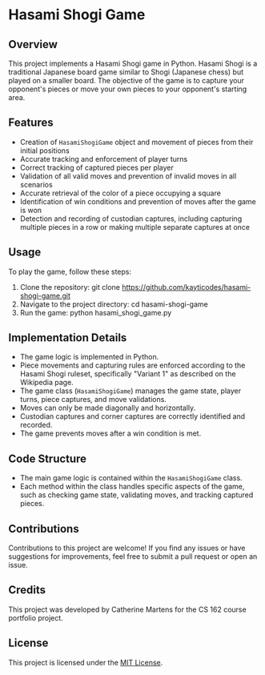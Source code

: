 # Hasami Shogi Game

## Overview
This project implements a Hasami Shogi game in Python. Hasami Shogi is a traditional Japanese board game similar to Shogi (Japanese chess) but played on a smaller board. The objective of the game is to capture your opponent's pieces or move your own pieces to your opponent's starting area.

## Features
- Creation of `HasamiShogiGame` object and movement of pieces from their initial positions
- Accurate tracking and enforcement of player turns
- Correct tracking of captured pieces per player
- Validation of all valid moves and prevention of invalid moves in all scenarios
- Accurate retrieval of the color of a piece occupying a square
- Identification of win conditions and prevention of moves after the game is won
- Detection and recording of custodian captures, including capturing multiple pieces in a row or making multiple separate captures at once

## Usage
To play the game, follow these steps:
1. Clone the repository:
git clone https://github.com/kayticodes/hasami-shogi-game.git
2. Navigate to the project directory:
cd hasami-shogi-game
3. Run the game:
python hasami_shogi_game.py


## Implementation Details
- The game logic is implemented in Python.
- Piece movements and capturing rules are enforced according to the Hasami Shogi ruleset, specifically "Variant 1" as described on the Wikipedia page.
- The game class (`HasamiShogiGame`) manages the game state, player turns, piece captures, and move validations.
- Moves can only be made diagonally and horizontally.
- Custodian captures and corner captures are correctly identified and recorded.
- The game prevents moves after a win condition is met.

## Code Structure
- The main game logic is contained within the `HasamiShogiGame` class.
- Each method within the class handles specific aspects of the game, such as checking game state, validating moves, and tracking captured pieces.

## Contributions
Contributions to this project are welcome! If you find any issues or have suggestions for improvements, feel free to submit a pull request or open an issue.

## Credits
This project was developed by Catherine Martens for the CS 162 course portfolio project.

## License
This project is licensed under the [MIT License](LICENSE).
